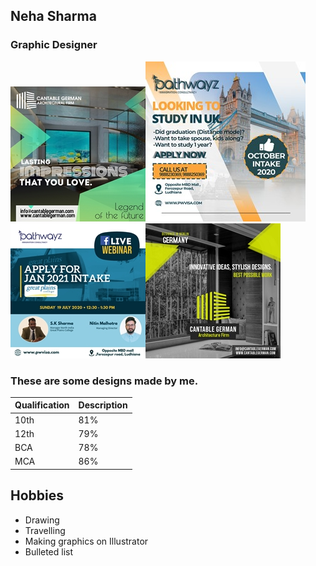 ## Neha Sharma
### Graphic Designer
![Display picture](photos/1.jpeg)![Display picture](photos/2.jpeg)![Display picture](photos/3.jpeg)![Display picture](photos/4.jpeg)

### These are some designs made by me.
|Qualification| Description     |
| ----------- | --------------- |
| 10th        |       81%       |
| 12th        |       79%       |
| BCA         |       78%       |
| MCA         |       86%       |

## Hobbies

- Drawing
- Travelling
- Making graphics on Illustrator
- Bulleted list